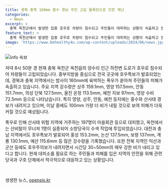 ```yaml
---
title: 경북·충북 160mm 홍수 경보 주민 고립 물폭탄으로 인한 재난
categories:
  - News
excerpt: >
  충북 옥천군에서 발생한 집중 호우로 차량이 침수되고 주민들이 대피하는 상황이 속출하고 있습니다. 경북과 충북 지역을 중심으로 160㎜에 육박하는 호우로 인해 홍수와 산사태 경보가 내려졌으며, 대부분의 지역에서 추가 비가 예상되어 피해가 더 커질 것으로 보입니다. 대전·충남지역에서도 많은 비가 내리고 있으며, 옥천에서는 산비탈면이 무너져 1명이 실종돼 수색 작업이 진행 중입니다. 전북지역도 강한 비가 예상되고 있습니다. (150자)
feature_text: >
  충북 옥천군에서 발생한 집중 호우로 차량이 침수되고 주민들이 대피하는 상황이 속출하고 있습니다. 경북과 충북 지역을 중심으로 160㎜에 육박하는 호우로 인해 홍수와 산사태 경보가 내려졌으며, 대부분의 지역에서 추가 비가 예상되어 피해가 더 커질 것으로 보입니다. 대전·충남지역에서도 많은 비가 내리고 있으며, 옥천에서는 산비탈면이 무너져 1명이 실종돼 수색 작업이 진행 중입니다. 전북지역도 강한 비가 예상되고 있습니다. (150자)
image: 'https://www.behealthy4u.com/wp-content/uploads/2024/06/news.jpg'
---
```


<p><img src="https://www.behealthy4u.com/wp-content/uploads/2024/06/news.jpg" alt="info 속보" /></p>

<p>저녁 8시 50분 경 현재 충북 옥천군 옥천읍의 양수리 인근 하천변 도로가 호우로 침수되어 차량들이 고립되었습니다. 중부지방을 중심으로 전국 곳곳에 호우특보가 발효되었는데, 경북과 충북 지역에서는 밤사이 160mm에 육박하는 폭우가 쏟아져 주민들의 피해가 속출하고 있습니다. 주요 지역 강수량은 상주 159.1mm, 영양 157.5mm, 안동 151.7mm, 의성 단북 127.5mm, 울진 온정 113.5mm, 예천 지보 97mm, 영양 수비 72.5mm 등으로 나타났습니다. 특히 영양, 상주, 안동, 예천 등지에는 홍수와 산사태 경보가 내려지고 있으며, 이날 중에도 100mm 가량 더 비가 내릴 것으로 보여 피해가 더욱 커질 것으로 예상됩니다.</p>

<p>폭우로 인해 산사태 위험 지역에 거주하는 197명이 마을회관 등으로 대피했고, 옥천에서는 산비탈이 무너져 1명이 실종되어 소방당국이 수색 작업에 투입되었습니다. 대전과 충남 지역에서도 호우특보가 발효되어 홍성 153.2mm, 논산 137.5mm, 보령 137mm, 계룡 130.1mm, 예산 115.6mm 등 많은 강수량을 기록했습니다. 또한 전북 지역인 익산과 군산 등에도 호우주의보가 내려지면서 시간당 30~50mm의 매우 강한 비가 내리고 있다고 합니다. 현재 대피소를 필요로 하는 주민들과 피해를 입은 지역의 안전을 위해 관련 당국과 구호 단체에서 적극적으로 대응하고 있는 상황입니다.</p>

<p data-ke-size="size16">&nbsp;</p>
생생한 뉴스, <a href="https://opensis.kr" rel="dofollow">opensis.kr</a>


